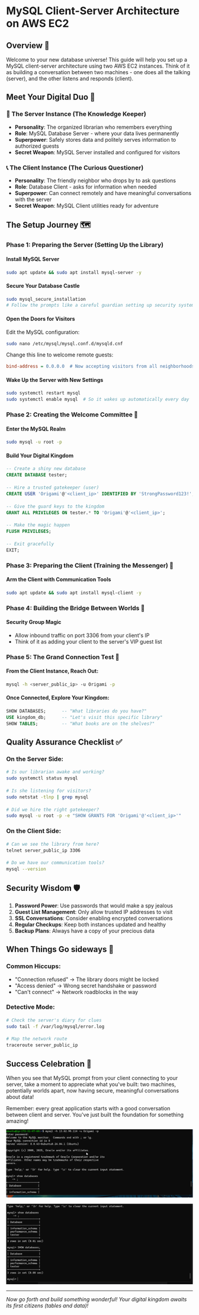 # MySQL Client-Server Architecture on AWS EC2

## Overview 🚀
Welcome to your new database universe! This guide will help you set up a MySQL client-server architecture using two AWS EC2 instances. Think of it as building a conversation between two machines - one does all the talking (server), and the other listens and responds (client).

## Meet Your Digital Duo 🤝

### 🏰 The Server Instance (The Knowledge Keeper)
- **Personality**: The organized librarian who remembers everything
- **Role**: MySQL Database Server - where your data lives permanently
- **Superpower**: Safely stores data and politely serves information to authorized guests
- **Secret Weapon**: MySQL Server installed and configured for visitors

### 📞 The Client Instance (The Curious Questioner)  
- **Personality**: The friendly neighbor who drops by to ask questions
- **Role**: Database Client - asks for information when needed
- **Superpower**: Can connect remotely and have meaningful conversations with the server
- **Secret Weapon**: MySQL Client utilities ready for adventure

## The Setup Journey 🗺️

### Phase 1: Preparing the Server (Setting Up the Library)

#### Install MySQL Server
```bash
sudo apt update && sudo apt install mysql-server -y
```

#### Secure Your Database Castle
```bash
sudo mysql_secure_installation
# Follow the prompts like a careful guardian setting up security systems
```

#### Open the Doors for Visitors
Edit the MySQL configuration:
```bash
sudo nano /etc/mysql/mysql.conf.d/mysqld.cnf
```

Change this line to welcome remote guests:
```ini
bind-address = 0.0.0.0  # Now accepting visitors from all neighborhoods!
```

#### Wake Up the Server with New Settings
```bash
sudo systemctl restart mysql
sudo systemctl enable mysql  # So it wakes up automatically every day
```

### Phase 2: Creating the Welcome Committee 🎪

#### Enter the MySQL Realm
```bash
sudo mysql -u root -p
```

#### Build Your Digital Kingdom
```sql
-- Create a shiny new database
CREATE DATABASE tester;

-- Hire a trusted gatekeeper (user)
CREATE USER 'Origami'@'<client_ip>' IDENTIFIED BY 'StrongPassword123!';

-- Give the guard keys to the kingdom
GRANT ALL PRIVILEGES ON tester.* TO 'Origami'@'<client_ip>';

-- Make the magic happen
FLUSH PRIVILEGES;

-- Exit gracefully
EXIT;
```

### Phase 3: Preparing the Client (Training the Messenger) 📨

#### Arm the Client with Communication Tools
```bash
sudo apt update && sudo apt install mysql-client -y
```

### Phase 4: Building the Bridge Between Worlds 🌉

#### Security Group Magic
- Allow inbound traffic on port 3306 from your client's IP
- Think of it as adding your client to the server's VIP guest list

### Phase 5: The Grand Connection Test 🎯

#### From the Client Instance, Reach Out:
```bash
mysql -h <server_public_ip> -u Origami -p
```

#### Once Connected, Explore Your Kingdom:
```sql
SHOW DATABASES;      -- "What libraries do you have?"
USE kingdom_db;      -- "Let's visit this specific library"
SHOW TABLES;         -- "What books are on the shelves?"
```

## Quality Assurance Checklist ✅

### On the Server Side:
```bash
# Is our librarian awake and working?
sudo systemctl status mysql

# Is she listening for visitors?
sudo netstat -tlnp | grep mysql

# Did we hire the right gatekeeper?
sudo mysql -u root -p -e "SHOW GRANTS FOR 'Origami'@'<client_ip>'"
```

### On the Client Side:
```bash
# Can we see the library from here?
telnet server_public_ip 3306

# Do we have our communication tools?
mysql --version
```

## Security Wisdom 🛡️

1. **Password Power**: Use passwords that would make a spy jealous
2. **Guest List Management**: Only allow trusted IP addresses to visit
3. **SSL Conversations**: Consider enabling encrypted conversations
4. **Regular Checkups**: Keep both instances updated and healthy
5. **Backup Plans**: Always have a copy of your precious data

## When Things Go sideways 🔧

### Common Hiccups:
- "Connection refused" → The library doors might be locked
- "Access denied" → Wrong secret handshake or password
- "Can't connect" → Network roadblocks in the way

### Detective Mode:
```bash
# Check the server's diary for clues
sudo tail -f /var/log/mysql/error.log

# Map the network route
traceroute server_public_ip
```


## Success Celebration 🎉
When you see that MySQL prompt from your client connecting to your server, take a moment to appreciate what you've built: two machines, potentially worlds apart, now having secure, meaningful conversations about data!

Remember: every great application starts with a good conversation between client and server. You've just built the foundation for something amazing!

 ![Success](screenshots/screenshot2_client_server_architecture.png)

 ![Success](screenshots/screenshot_client_server_architecture.png)



---

*Now go forth and build something wonderful! Your digital kingdom awaits its first citizens (tables and data)!*
